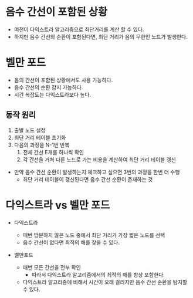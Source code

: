 # 음수 간선이 포함된 상황
- 여전이 다익스트라 알고리즘으로 최단거리를 계산 할 수 있다.
- 하지만 음수 간선의 순환이 포함된다면, 최단 거리가 음의 무한인 노드가 발생한다. 

# 벨만 포드
- 음의 간선이 포함된 상황에서도 사용 가능하다.
- 음수 간선의 순환 감지 가능하다.
- 시간 복잡도는 다익스트라보다 높다.

## 동작 원리
1. 출발 노드 설정
2. 최단 거리 테이블 초기화
3. 다음의 과정을 N-1번 반복
   1. 전체 간선 E개를 하나씩 확인
   2. 각 간선을 거쳐 다른 노드로 가는 비용을 계산하여 최단 거리 테이블 갱신

- 만약 음수 간선 순환이 발생하는지 체크하고 싶으면 3번의 과정을 한번 더 수행
  - 최단 거리 테이블이 갱신된다면 음수 간선 순환이 존재하는 것

# 다익스트라 vs 벨만 포드

- 다익스트라
  - 매번 방문하지 않은 노드 중에서 최단 거리가 가장 짧은 노드를 선택
  - 음수 간선이 없다면 최적의 해를 찾을 수 있다.

- 벨만포드
  - 매번 모든 간선을 전부 확인
    - 따라서 다익스트라 알고리즘에서의 최적의 해를 항상 포함한다.
  - 다익스트라 알고리즘에 비해서 시간이 오래 걸리지만 음수 간선 순환을 탐지할 수 있다.